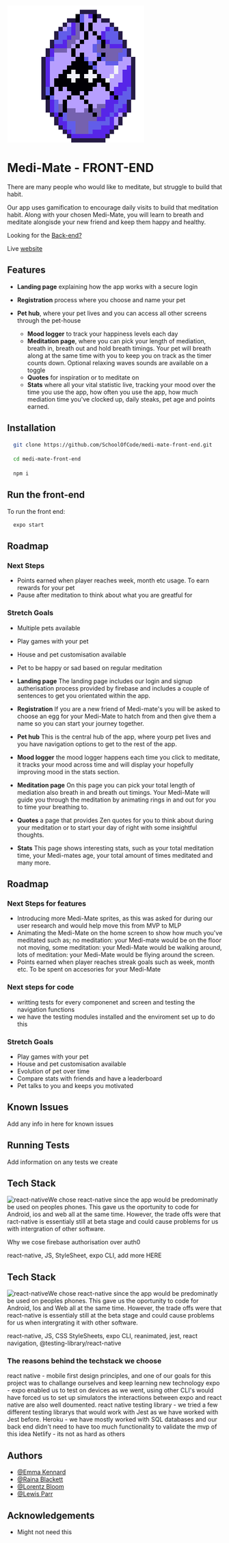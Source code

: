 ![Logo](./assets/Egg/EggHatch-12.png.png)
# Medi-Mate - FRONT-END

There are many people who would like to meditate, but struggle to build that habit.


Our app uses gamification to encourage daily visits to build that meditation habit. Along with your chosen Medi-Mate, you will learn to breath and meditate alongisde your new friend and keep them happy and healthy.

Looking for the [Back-end?](https://github.com/SchoolOfCode/final-project_back-end-bootglampers)

Live [website](https://medi-mate.netlify.app/)


## Features
- **Landing page** explaining how the app works with a secure login

- **Registration** process where you choose and name your pet

- **Pet hub**, where your pet lives and you can access all other screens through the pet-house
  - **Mood logger** to track your happiness levels each day
  - **Meditation page**, where you can pick your length of mediation, breath in, breath out and hold breath timings. Your pet will breath along at the same time with you to keep you on track as the timer counts down. Optional relaxing waves sounds are available on a toggle
  - **Quotes** for inspiration or to meditate on
  - **Stats** where all your vital statistic live, tracking your mood over the time you use the app, how often you use the app, how much mediation time you've clocked up, daily steaks, pet age and points earned.

## Installation

```bash
  git clone https://github.com/SchoolOfCode/medi-mate-front-end.git
  
  cd medi-mate-front-end
  
  npm i

```

## Run the front-end
To run the front end:

```bash
  expo start
```

## Roadmap
### Next Steps
- Points earned when player reaches week, month etc usage. To earn rewards for your pet
- Pause after meditation to think about what you are greatful for

### Stretch Goals
- Multiple pets available
- Play games with your pet
- House and pet customisation available
- Pet to be happy or sad based on regular meditation
- **Landing page** The landing page includes our login and signup autherisation process provided by firebase and includes a couple of sentences to get you orientated within the app.

- **Registration** If you are a new friend of Medi-mate's you will be asked to choose an egg for your Medi-Mate to hatch from and then give them a name so you can start your journey together.

- **Pet hub** This is the central hub of the app, where yourp pet lives and you have navigation options to get to the rest of the app.

- **Mood logger** the mood logger happens each time you click to meditate, it tracks your mood across time and will display your hopefully improving mood in the stats section.
 
- **Meditation page** On this page you can pick your total length of mediation also breath in and breath out timings. Your Medi-Mate will guide you through the meditation by animating rings in and out for you to time your breathing to.
 
 - **Quotes** a page that provides Zen quotes for you to think about during your meditation or to start your day of right with some insightful thoughts.
 
  - **Stats** This page shows interesting stats, such as your total meditation time, your Medi-mates age, your total amount of times meditated and many more.


## Roadmap
### Next Steps for features
- Introducing more Medi-Mate sprites, as this was asked for during our user research and would help move this from MVP to MLP
- Animating the Medi-Mate on the home screen to show how much you've meditated such as; no meditation: your Medi-mate would be on the floor not moving, some meditation: your Medi-Mate would be walking around, lots of meditation: your Medi-Mate would be flying around the screen.
- Points earned when player reaches streak goals such as week, month etc. To be spent on accesories for your Medi-Mate

### Next steps for code
- writting tests for every componenet and screen and testing the navigation functions
- we have the testing modules installed and the enviroment set up to do this

### Stretch Goals

- Play games with your pet
- House and pet customisation available
- Evolution of pet over time
- Compare stats with friends and have a leaderboard
- Pet talks to you and keeps you motivated


## Known Issues
Add any info in here for known issues

## Running Tests

Add information on any tests we create

## Tech Stack
![react-native]()We chose react-native since the app would be predominatly be used on peoples phones. This gave us the oportunity to code for Android, ios and web all at the same time. However, the trade offs were that ract-native is essentialy still at beta stage and could cause problems for us with intergration of other software.

Why we cose firebase authorisation over auth0

react-native, JS, StyleSheet, expo CLI, add more HERE

## Tech Stack
![react-native]()We chose react-native since the app would be predominatly be used on peoples phones. This gave us the oportunity to code for Android, Ios and Web all at the same time. However, the trade offs were that react-native is essentialy still at the beta stage and could cause problems for us when intergrating it with other software.

react-native, JS, CSS StyleSheets, expo CLI,
reanimated, jest, react navigation, @testing-library/react-native

### The reasons behind the techstack we choose
react native - mobile first design principles, and one of our goals for this project was to challange ourselves and keep learning new technology
expo - expo enabled us to test on devices as we went, using other CLI's would have forced us to set up simulators the interactions between expo and react native are also well doumented.
react native testing library - we tried a few different testing librarys that would work with Jest as we have worked with Jest before.
Heroku - we have mostly worked with SQL databases and our back end didn't need to have too much functionality to validate the mvp of this idea
Netlify - its not as hard as others


## Authors

- [@Emma Kennard](https://github.com/Elkennard)
- [@Raina Blackett](https://github.com/chocorainaaa)
- [@Lorentz Bloom](https://github.com/Lauro235)
- [@Lewis Parr](https://github.com/Le-w-is)



## Acknowledgements
 - Might not need this

